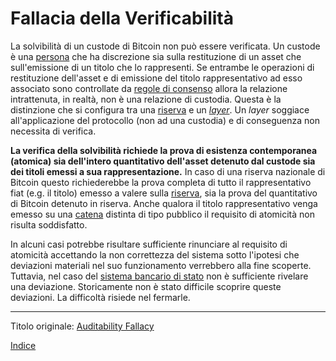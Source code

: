 # Fallacia della Verificabilità



La solvibilità di un custode di Bitcoin non può essere verificata. Un custode è una [persona](ch101-glossary.md#persona) che ha discrezione sia sulla restituzione di un asset che sull'emissione di un titolo che lo rappresenti. Se entrambe le operazioni di restituzione dell'asset e di emissione del titolo rappresentativo ad esso associato sono controllate da [regole di consenso](ch101-glossary.md#regole-di-consenso) allora la relazione intrattenuta, in realtà, non è una relazione di custodia. Questa è la distinzione che si configura tra una [riserva](ch017-reservation-priciple.md) e un [_layer_](ch101-glossary.md#layering). Un _layer_ soggiace all'applicazione del protocollo (non ad una custodia) e di conseguenza non necessita di verifica.

**La verifica della solvibilità richiede la prova di esistenza contemporanea (atomica) sia dell'intero quantitativo dell'asset detenuto dal custode sia dei titoli emessi a sua rappresentazione.** In caso di una riserva nazionale di Bitcoin questo richiederebbe la prova completa di tutto il rappresentativo fiat (e.g. il titolo) emesso a valere sulla [riserva](ch017-reservation-priciple.md), sia la prova del quantitativo di Bitcoin detenuto in riserva. Anche qualora il titolo rappresentativo venga emesso su una [catena](ch101-glossary.md#catena) distinta di tipo pubblico il requisito di atomicità non risulta soddisfatto.

In alcuni casi potrebbe risultare sufficiente rinunciare al requisito di atomicità accettando la non correttezza del sistema sotto l'ipotesi che deviazioni materiali nel suo funzionamento verrebbero alla fine scoperte. Tuttavia, nel caso del [sistema bancario di stato](ch077-reserve-currency-fallacy.md) non è sufficiente rivelare una deviazione. Storicamente non è stato difficile scoprire queste deviazioni. La difficoltà risiede nel fermarle.

---

Titolo originale: [Auditability Fallacy](https://github.com/libbitcoin/libbitcoin-system/wiki/Auditability-Fallacy)

[Indice](/README.md)

